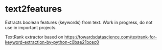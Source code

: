 # text2features
Extracts boolean features (keywords) from text. Work in progress, do not use in important projects.

TextRank extractor based on https://towardsdatascience.com/textrank-for-keyword-extraction-by-python-c0bae21bcec0
